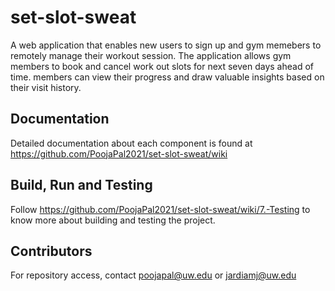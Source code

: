 # set-slot-sweat
A web application that enables new users to sign up and gym memebers to remotely manage their workout session. The application allows gym members to book and cancel work out slots for next seven days ahead of time. members can view their progress and draw valuable insights based on their visit history.


## Documentation 

Detailed documentation about each component is found at https://github.com/PoojaPal2021/set-slot-sweat/wiki 


## Build, Run and Testing 

Follow https://github.com/PoojaPal2021/set-slot-sweat/wiki/7.-Testing to know more about building and testing the project.


## Contributors 

For repository access, contact poojapal@uw.edu or jardiamj@uw.edu
